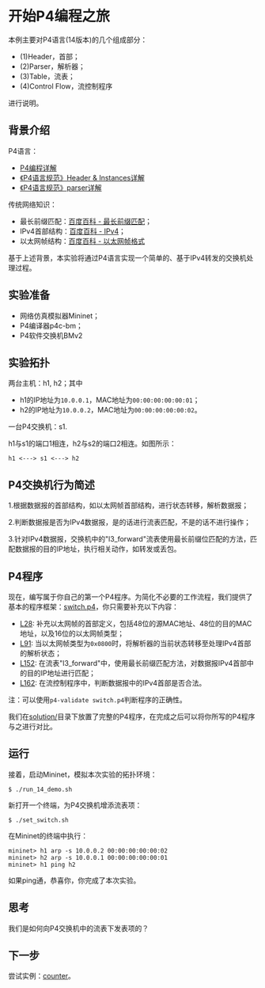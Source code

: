 # 开始P4编程之旅

本例主要对P4语言(14版本)的几个组成部分：
- (1)Header，首部；
- (2)Parser，解析器；
- (3)Table，流表；
- (4)Control Flow，流控制程序 

进行说明。

## 背景介绍

P4语言：
- [P4编程详解](http://www.sdnlab.com/17882.html)
- [《P4语言规范》Header & Instances详解](http://www.sdnlab.com/17955.html)
- [《P4语言规范》parser详解 ](http://www.sdnlab.com/18021.html)

传统网络知识：
- 最长前缀匹配：[百度百科 - 最长前缀匹配](https://baike.baidu.com/item/%E6%9C%80%E9%95%BF%E5%89%8D%E7%BC%80%E5%8C%B9%E9%85%8D/5488072?fr=aladdin)；
- IPv4首部结构：[百度百科 - IPv4](https://baike.baidu.com/item/IPv4/422599?fr=aladdin)；
- 以太网帧结构：[百度百科 - 以太网帧格式](https://baike.baidu.com/item/%E4%BB%A5%E5%A4%AA%E7%BD%91%E5%B8%A7%E6%A0%BC%E5%BC%8F/10290427?fr=aladdin)

基于上述背景，本实验将通过P4语言实现一个简单的、基于IPv4转发的交换机处理过程。

## 实验准备

- 网络仿真模拟器Mininet；
- P4编译器p4c-bm；
- P4软件交换机BMv2

## 实验拓扑

两台主机：h1, h2；其中
- h1的IP地址为`10.0.0.1`，MAC地址为`00:00:00:00:00:01`；
- h2的IP地址为`10.0.0.2`，MAC地址为`00:00:00:00:00:02`。

一台P4交换机：s1.

h1与s1的端口1相连，h2与s2的端口2相连。如图所示：

```
h1 <---> s1 <---> h2
```

## P4交换机行为简述

1.根据数据报的首部结构，如以太网帧首部结构，进行状态转移，解析数据报；

2.判断数据报是否为IPv4数据报，是的话进行流表匹配，不是的话不进行操作；

3.针对IPv4数据报，交换机中的"l3_forward"流表使用最长前缀位匹配的方法，匹配数据报的目的IP地址，执行相关动作，如转发或丢包。

## P4程序

现在，编写属于你自己的第一个P4程序。为简化不必要的工作流程，我们提供了基本的程序框架：[switch.p4](p4src/switch.p4)，你只需要补充以下内容：

- [L28](p4src/switch.p4#L28): 补充以太网帧的首部定义，包括48位的源MAC地址、48位的目的MAC地址，以及16位的以太网帧类型；
- [L91](p4src/switch.p4#L91): 当以太网帧类型为`0x0800`时，将解析器的当前状态转移至处理IPv4首部的解析状态；
- [L152](p4src/switch.p4#L152): 在流表"l3_forward"中，使用最长前缀匹配方法，对数据报IPv4首部中的目的IP地址进行匹配；
- [L162](p4src/switch.p4#L162): 在流控制程序中，判断数据报中的IPv4首部是否合法。

注：可以使用`p4-validate switch.p4`判断程序的正确性。

我们在[solution/](solution/)目录下放置了完整的P4程序，在完成之后可以将你所写的P4程序与之进行对比。

## 运行

接着，启动Mininet，模拟本次实验的拓扑环境：

```
$ ./run_14_demo.sh
```

新打开一个终端，为P4交换机增添流表项：

```
$ ./set_switch.sh
```

在Mininet的终端中执行：

```
mininet> h1 arp -s 10.0.0.2 00:00:00:00:00:02
mininet> h2 arp -s 10.0.0.1 00:00:00:00:00:01
mininet> h1 ping h2
```

如果ping通，恭喜你，你完成了本次实验。

## 思考

我们是如何向P4交换机中的流表下发表项的？

## 下一步

尝试实例：[counter](https://github.com/Wasdns/learn-P4-by-examples/blob/master/counter)。

